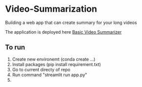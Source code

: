 # Video-Summarization
Building a web app that can create summary for your long videos

The application is deployed here
<a href="https://videosummary12.herokuapp.com/">Basic Video Summarizer</a>

## To run
<ol><li>Create new environemt (conda create ...)</li><li>
Install packages (pip install requirement.txt)</li><li>
Go to current directy of repo</li><li>
Run command "streamlit run app.py"</li><li></ol>

